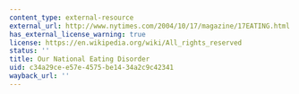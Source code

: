 ```yaml
---
content_type: external-resource
external_url: http://www.nytimes.com/2004/10/17/magazine/17EATING.html
has_external_license_warning: true
license: https://en.wikipedia.org/wiki/All_rights_reserved
status: ''
title: Our National Eating Disorder
uid: c34a29ce-e57e-4575-be14-34a2c9c42341
wayback_url: ''
---
```

